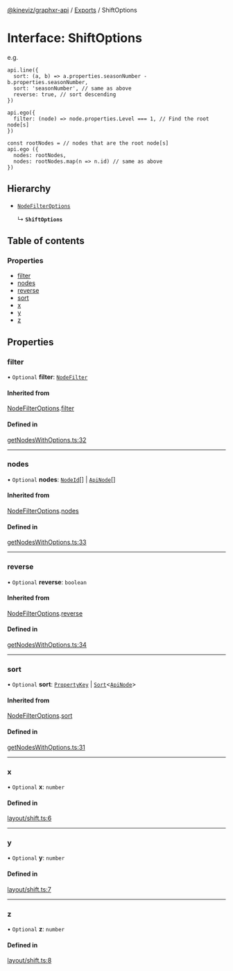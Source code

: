 [@kineviz/graphxr-api](../README.md) / [Exports](../modules.md) / ShiftOptions

# Interface: ShiftOptions

e.g.

```
api.line({
  sort: (a, b) => a.properties.seasonNumber - b.properties.seasonNumber,
  sort: 'seasonNumber', // same as above
  reverse: true, // sort descending
})

api.ego({
  filter: (node) => node.properties.Level === 1, // Find the root node[s]
})

const rootNodes = // nodes that are the root node[s]
api.ego ({
  nodes: rootNodes,
  nodes: rootNodes.map(n => n.id) // same as above
})
```

## Hierarchy

- [`NodeFilterOptions`](NodeFilterOptions.md)

  ↳ **`ShiftOptions`**

## Table of contents

### Properties

- [filter](ShiftOptions.md#filter)
- [nodes](ShiftOptions.md#nodes)
- [reverse](ShiftOptions.md#reverse)
- [sort](ShiftOptions.md#sort)
- [x](ShiftOptions.md#x)
- [y](ShiftOptions.md#y)
- [z](ShiftOptions.md#z)

## Properties

### filter

• `Optional` **filter**: [`NodeFilter`](../modules.md#nodefilter)

#### Inherited from

[NodeFilterOptions](NodeFilterOptions.md).[filter](NodeFilterOptions.md#filter)

#### Defined in

[getNodesWithOptions.ts:32](https://bitbucket.org/kineviz/graphxr-api/src/3b69512/src/getNodesWithOptions.ts#lines-32)

___

### nodes

• `Optional` **nodes**: [`NodeId`](../modules.md#nodeid)[] \| [`ApiNode`](../classes/ApiNode.md)[]

#### Inherited from

[NodeFilterOptions](NodeFilterOptions.md).[nodes](NodeFilterOptions.md#nodes)

#### Defined in

[getNodesWithOptions.ts:33](https://bitbucket.org/kineviz/graphxr-api/src/3b69512/src/getNodesWithOptions.ts#lines-33)

___

### reverse

• `Optional` **reverse**: `boolean`

#### Inherited from

[NodeFilterOptions](NodeFilterOptions.md).[reverse](NodeFilterOptions.md#reverse)

#### Defined in

[getNodesWithOptions.ts:34](https://bitbucket.org/kineviz/graphxr-api/src/3b69512/src/getNodesWithOptions.ts#lines-34)

___

### sort

• `Optional` **sort**: [`PropertyKey`](../modules.md#propertykey) \| [`Sort`](../modules.md#sort)<[`ApiNode`](../classes/ApiNode.md)\>

#### Inherited from

[NodeFilterOptions](NodeFilterOptions.md).[sort](NodeFilterOptions.md#sort)

#### Defined in

[getNodesWithOptions.ts:31](https://bitbucket.org/kineviz/graphxr-api/src/3b69512/src/getNodesWithOptions.ts#lines-31)

___

### x

• `Optional` **x**: `number`

#### Defined in

[layout/shift.ts:6](https://bitbucket.org/kineviz/graphxr-api/src/3b69512/src/layout/shift.ts#lines-6)

___

### y

• `Optional` **y**: `number`

#### Defined in

[layout/shift.ts:7](https://bitbucket.org/kineviz/graphxr-api/src/3b69512/src/layout/shift.ts#lines-7)

___

### z

• `Optional` **z**: `number`

#### Defined in

[layout/shift.ts:8](https://bitbucket.org/kineviz/graphxr-api/src/3b69512/src/layout/shift.ts#lines-8)
